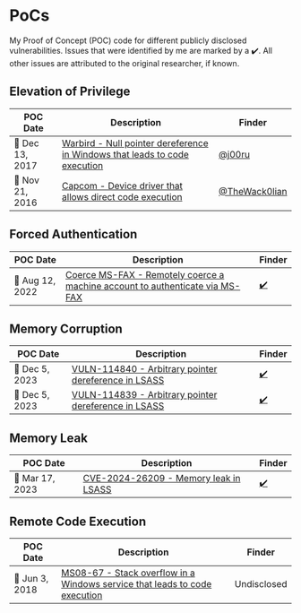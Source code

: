 # PoCs

My Proof of Concept (POC) code for different publicly disclosed vulnerabilities.
Issues that were identified by me are marked by a :heavy_check_mark:.
All other issues are attributed to the original researcher, if known.

## Elevation of Privilege

| POC Date | Description | Finder |
| --- | --- | --- |
| :calendar: Dec 13, 2017 | [Warbird - Null pointer dereference in Windows that leads to code execution](Warbird) | [@j00ru](https://twitter.com/j00ru) |
| :calendar: Nov 21, 2016 | [Capcom - Device driver that allows direct code execution](Capcom) | [@TheWack0lian](https://twitter.com/TheWack0lian) |

## Forced Authentication

| POC Date | Description | Finder |
| --- | --- | --- |
| :calendar: Aug 12, 2022 | [Coerce MS-FAX - Remotely coerce a machine account to authenticate via MS-FAX](Coerce-MS-FAX) | [:heavy_check_mark:](https://twitter.com/mcbroom_evan) |

## Memory Corruption

| POC Date | Description | Finder |
| --- | --- | --- |
| :calendar: Dec 5, 2023 | [VULN-114840 - Arbitrary pointer dereference in LSASS](MSRC-VULN-114840) | [:heavy_check_mark:](https://twitter.com/mcbroom_evan) |
| :calendar: Dec 5, 2023 | [VULN-114839 - Arbitrary pointer dereference in LSASS](MSRC-VULN-114839) | [:heavy_check_mark:](https://twitter.com/mcbroom_evan) |


## Memory Leak

| POC Date | Description | Finder |
| --- | --- | --- |
| :calendar: Mar 17, 2023 | [CVE-2024-26209 - Memory leak in LSASS](CVE-2024-26209) | [:heavy_check_mark:](https://twitter.com/mcbroom_evan) |

## Remote Code Execution

| POC Date | Description | Finder |
| --- | --- | --- |
| :calendar: Jun 3, 2018 | [MS08-67 - Stack overflow in a Windows service that leads to code execution](MS08-67) | Undisclosed |
